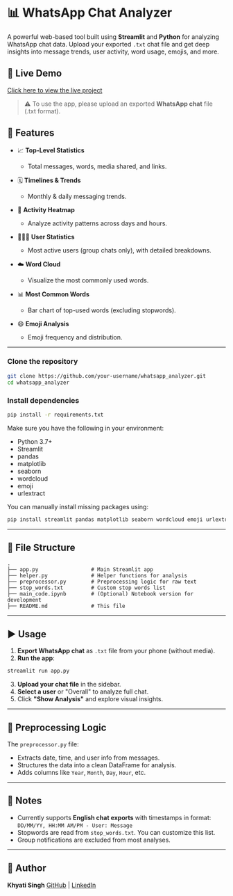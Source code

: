 
# 📊 WhatsApp Chat Analyzer

A powerful web-based tool built using **Streamlit** and **Python** for analyzing WhatsApp chat data. Upload your exported `.txt` chat file and get deep insights into message trends, user activity, word usage, emojis, and more.

## 🔗 Live Demo

[Click here to view the live project](https://whatsapp-analyzer-7wso.onrender.com/)
> ⚠️ To use the app, please upload an exported **WhatsApp chat** file (.txt format).

## 🚀 Features

* 📈 **Top-Level Statistics**

  * Total messages, words, media shared, and links.

* 🗓️ **Timelines & Trends**

  * Monthly & daily messaging trends.

* 📅 **Activity Heatmap**

  * Analyze activity patterns across days and hours.

* 🧑‍🤝‍🧑 **User Statistics**

  * Most active users (group chats only), with detailed breakdowns.

* ☁️ **Word Cloud**

  * Visualize the most commonly used words.

* 📊 **Most Common Words**

  * Bar chart of top-used words (excluding stopwords).

* 😄 **Emoji Analysis**

  * Emoji frequency and distribution.

---

### Clone the repository

```bash
git clone https://github.com/your-username/whatsapp_analyzer.git
cd whatsapp_analyzer
```

### Install dependencies

```bash
pip install -r requirements.txt
```

Make sure you have the following in your environment:

* Python 3.7+
* Streamlit
* pandas
* matplotlib
* seaborn
* wordcloud
* emoji
* urlextract

You can manually install missing packages using:

```bash
pip install streamlit pandas matplotlib seaborn wordcloud emoji urlextract
```

---

## 📂 File Structure

```
.
├── app.py                 # Main Streamlit app
├── helper.py              # Helper functions for analysis
├── preprocessor.py        # Preprocessing logic for raw text
├── stop_words.txt         # Custom stop words list
├── main_code.ipynb        # (Optional) Notebook version for development
├── README.md              # This file
```

---

## ▶️ Usage

1. **Export WhatsApp chat** as `.txt` file from your phone (without media).
2. **Run the app**:

```bash
streamlit run app.py
```

3. **Upload your chat file** in the sidebar.
4. **Select a user** or "Overall" to analyze full chat.
5. Click **"Show Analysis"** and explore visual insights.

---

## 📝 Preprocessing Logic

The `preprocessor.py` file:

* Extracts date, time, and user info from messages.
* Structures the data into a clean DataFrame for analysis.
* Adds columns like `Year`, `Month`, `Day`, `Hour`, etc.

---

## 📌 Notes

* Currently supports **English chat exports** with timestamps in format:
  `DD/MM/YY, HH:MM AM/PM - User: Message`
* Stopwords are read from `stop_words.txt`. You can customize this list.
* Group notifications are excluded from most analyses.

---


## 👤 Author

**Khyati Singh**
[GitHub](https://github.com/Khyatiiiiiii) | [LinkedIn](https://www.linkedin.com/in/khyati-singh-a65aba269/)

